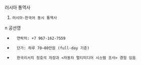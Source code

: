 러시아 통역사


1.     러시아-한국어 동시 통역사

n  공선영

-       연락처: +7 967-162-7559

-       단가: 하루 70~80만원 (full-day 기준)

-       한국리서치 정호석 차장과 <자동차 멀티미디어 시스템 조사> 경험 있음
